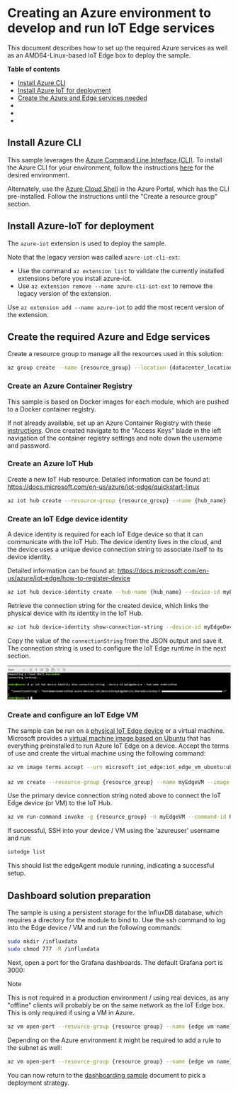 # Creating an Azure environment to develop and run IoT Edge services

This document describes how to set up the required Azure services as well as an AMD64-Linux-based IoT Edge box to deploy the sample.

**Table of contents**
* [Install Azure CLI](#install-azure-cli)
* [Install Azure IoT for deployment](#install-azure-iot-for-deployment)
* [Create the Azure and Edge services needed](#create-the-required-azure-and-edge-services)
* [](#)
* [](#)
* [](#)

## Install Azure CLI

This sample leverages the [Azure Command Line Interface (CLI)](https://docs.microsoft.com/en-us/cli). To install the Azure CLI for your environment, follow the instructions [here](https://docs.microsoft.com/en-us/cli/azure/install-azure-cli?view=azure-cli-latest) for the desired environment. 

Alternately, use the [Azure Cloud Shell](https://docs.microsoft.com/en-us/azure/cloud-shell/quickstart?view=azure-cli-latest) in the Azure Portal, which has the CLI pre-installed. Follow the instructions until the "Create a resource group" section.

## Install Azure-IoT for deployment

The `azure-iot` extension is used to deploy the sample.

Note that the legacy version was called `azure-iot-cli-ext`:

* Use the command `az extension list` to validate the currently installed extensions before you install azure-iot.
* Use `az extension remove --name azure-cli-iot-ext` to remove the legacy version of the extension.

Use `az extension add --name azure-iot` to add the most recent version of the extension.

## Create the required Azure and Edge services

Create a resource group to manage all the resources used in this solution:

```bash
az group create --name {resource_group} --location {datacenter_location}
```

### Create an Azure Container Registry

This sample is based on Docker images for each module, which are pushed to a Docker container registry.

If not already available, set up an Azure Container Registry with these [instructions](https://docs.microsoft.com/en-us/azure/container-registry/container-registry-get-started-azure-cli#create-a-container-registry). Once created navigate to the "Access Keys" blade in the left navigation of the container registry settings and note down the username and password.

### Create an Azure IoT Hub

Create a new IoT Hub resource. Detailed information can be found at: <https://docs.microsoft.com/en-us/azure/iot-edge/quickstart-linux>

```bash
az iot hub create --resource-group {resource_group} --name {hub_name} --sku S1
```

### Create an IoT Edge device identity

A device identity is required for each IoT Edge device so that it can communicate with the IoT Hub. The device identity lives in the cloud, and the device uses a unique device connection string to associate itself to its device identity.

Detailed information can be found at: <https://docs.microsoft.com/en-us/azure/iot-edge/how-to-register-device>

```bash
az iot hub device-identity create --hub-name {hub_name} --device-id myEdgeDevice --edge-enabled
```

Retrieve the connection string for the created device, which links the physical device with its identity in the IoT Hub.

```bash
az iot hub device-identity show-connection-string --device-id myEdgeDevice --hub-name {hub_name}
```

Copy the value of the `connectionString` from the JSON output and save it. The connection string is used to configure the IoT Edge runtime in the next section.

![Retrieve connection string from CLI output](../media/retrieve-connection-string.png)

### Create and configure an IoT Edge VM

The sample can be run on a [physical IoT Edge device](https://catalog.azureiotsolutions.com/) or a virtual machine. Microsoft provides a [virtual machine image based on Ubuntu](https://azuremarketplace.microsoft.com/marketplace/apps/microsoft_iot_edge.iot_edge_vm_ubuntu) that has everything preinstalled to run Azure IoT Edge on a device. Accept the terms of use and create the virtual machine using the following command:

```bash
az vm image terms accept --urn microsoft_iot_edge:iot_edge_vm_ubuntu:ubuntu_1604_edgeruntimeonly:latest

az vm create --resource-group {resource_group} --name myEdgeVM --image microsoft_iot_edge:iot_edge_vm_ubuntu:ubuntu_1604_edgeruntimeonly:latest --admin-username azureuser --generate-ssh-keys
```

Use the primary device connection string noted above to connect the IoT Edge device (or VM) to the IoT Hub.

```bash
az vm run-command invoke -g {resource_group} -n myEdgeVM --command-id RunShellScript --script "/etc/iotedge/configedge.sh '{device_connection_string}'"
```

If successful, SSH into your device / VM using the 'azureuser' username and run:

```bash
iotedge list
```

This should list the edgeAgent module running, indicating a successful setup.

## Dashboard solution preparation

The sample is using a persistent storage for the InfluxDB database, which requires a directory for the module to bind to. Use the ssh command to log into the Edge device / VM and run the following commands:

```bash
sudo mkdir /influxdata
sudo chmod 777 -R /influxdata
```

Next, open a port for the Grafana dashboards. The default Grafana port is 3000:

> [!NOTE]
> This is not required in a production environment / using real devices, as any "offline" clients will probably be on the same network as the IoT Edge box. This is only required if using a VM in Azure.

```bash
az vm open-port --resource-group {resource group} --name {edge vm name} --port 3000
```

Depending on the Azure environment it might be required to add a rule to the subnet as well:

```bash
az vm open-port --resource-group {resource group} --name {edge vm name} --apply-to-subnet --port 3000
```

You can now return to the [dashboarding sample](dashboarding-sample.md#deployment-of-the-sample) document to pick a deployment strategy.
